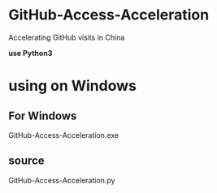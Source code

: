 # GitHub-Access-Acceleration
Accelerating GitHub visits in China

**use Python3**
# using on Windows
## For Windows
GitHub-Access-Acceleration.exe

## source
GitHub-Access-Acceleration.py
